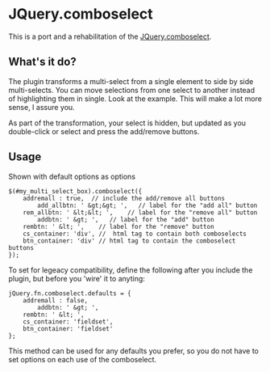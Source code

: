 JQuery.comboselect
==================
This is a port and a rehabilitation of the [JQuery.comboselect](http://plugins.jquery.com/project/comboselect).

What's it do?
-------------
The plugin transforms a multi-select from a single element to side by side multi-selects. You can move selections from one select to another instead of highlighting them in single.  Look at the example. This will make a lot more sense, I assure you.

As part of the transformation, your select is hidden, but updated as you double-click or select and press the add/remove buttons.

Usage
-----
Shown with default options as options

    $(#my_multi_select_box).comboselect({
        addremall : true,  // include the add/remove all buttons
		    add_allbtn: ' &gt;&gt; ',   // label for the "add all" button
        rem_allbtn: ' &lt;&lt; ',    // label for the "remove all" button
		    addbtn: ' &gt; ',   // label for the "add" button
        rembtn: ' &lt; ',    // label for the "remove" button
        cs_container: 'div', //  html tag to contain both comboselects
        btn_container: 'div' // html tag to contain the comboselect buttons
    });



To set for legeacy compatibility, define the following after you include the plugin, but before you 'wire' it to anyting:

    jQuery.fn.comboselect.defaults = {
        addremall : false,
		    addbtn: ' &gt; ',
        rembtn: ' &lt; ',
        cs_container: 'fieldset',
        btn_container: 'fieldset'
    };


This method can be used for any defaults you prefer, so you do not have to set options on each use of the comboselect.
